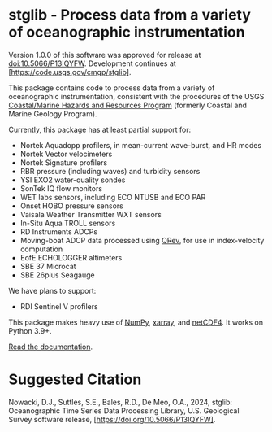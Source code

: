# stglib - Process data from a variety of oceanographic instrumentation

Version 1.0.0 of this software was approved for release at [doi:10.5066/P13IQYFW](https://doi.org/10.5066/P13IQYFW). Development continues at [https://code.usgs.gov/cmgp/stglib].

This package contains code to process data from a variety of oceanographic instrumentation, consistent with the procedures of the USGS [Coastal/Marine Hazards and Resources Program](https://marine.usgs.gov) (formerly Coastal and Marine Geology Program).

Currently, this package has at least partial support for:

- Nortek Aquadopp profilers, in mean-current wave-burst, and HR modes
- Nortek Vector velocimeters
- Nortek Signature profilers
- RBR pressure (including waves) and turbidity sensors
- YSI EXO2 water-quality sondes
- SonTek IQ flow monitors
- WET labs sensors, including ECO NTUSB and ECO PAR
- Onset HOBO pressure sensors
- Vaisala Weather Transmitter WXT sensors
- In-Situ Aqua TROLL sensors
- RD Instruments ADCPs
- Moving-boat ADCP data processed using [QRev](https://hydroacoustics.usgs.gov/movingboat/QRev.shtml), for use in index-velocity computation
- EofE ECHOLOGGER altimeters
- SBE 37 Microcat
- SBE 26plus Seagauge

We have plans to support:

- RDI Sentinel V profilers

This package makes heavy use of [NumPy](http://www.numpy.org), [xarray](http://xarray.pydata.org/en/stable/), and [netCDF4](http://unidata.github.io/netcdf4-python/). It works on Python 3.9+.

[Read the documentation](http://stglib.readthedocs.io/).

# Suggested Citation

Nowacki, D.J., Suttles, S.E., Bales, R.D., De Meo, O.A., 2024, stglib: Oceanographic Time Series Data Processing Library, U.S. Geological Survey software release, [https://doi.org/10.5066/P13IQYFW].
